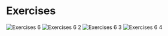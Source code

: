 # Exercises

![Exercises 6](https://user-images.githubusercontent.com/70604577/229873905-708dc9a1-2874-4732-a652-2173fa3a6abb.png)
![Exercises 6 2](https://user-images.githubusercontent.com/70604577/229873900-30e91e01-4f62-49b7-8b57-5344f54d9805.png)
![Exercises 6 3](https://user-images.githubusercontent.com/70604577/229873902-1699b853-3c6e-4726-b473-46a7147146aa.png)
![Exercises 6 4](https://user-images.githubusercontent.com/70604577/229873904-35c1167b-afc6-44fc-a031-ff1c76c7edb0.png)